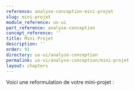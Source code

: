 ```yaml
---
reference: analyse-conception-mini-projet
slug: mini-projet
module_reference: ux-ui
part_reference: analyse-conception
concept_reference: ''
title: Mini-Projet
description: ''
order: 91
directory: ux-ui/analyse-conception
permalink: ux-ui/analyse-conception/mini-projet
layout: chapters
---
```

Voici une reformulation de votre mini-projet :


